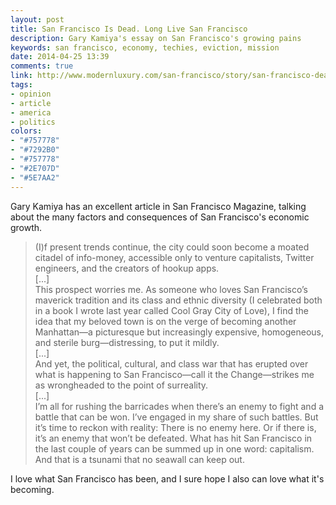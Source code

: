 ```yaml
---
layout: post
title: San Francisco Is Dead. Long Live San Francisco
description: Gary Kamiya's essay on San Francisco's growing pains
keywords: san francisco, economy, techies, eviction, mission
date: 2014-04-25 13:39
comments: true
link: http://www.modernluxury.com/san-francisco/story/san-francisco-dead-long-live-san-francisco
tags:
- opinion
- article
- america
- politics
colors:
- "#757778"
- "#7292B0"
- "#757778"
- "#2E707D"
- "#5E7AA2"
---
```


Gary Kamiya has an excellent article in San Francisco Magazine, talking about the many factors and consequences of San Francisco's economic growth.

> (I)f present trends continue, the city could soon become a moated citadel of info-money, accessible only to venture capitalists, Twitter engineers, and the creators of hookup apps.  
> [...]  
> This prospect worries me. As someone who loves San Francisco’s maverick tradition and its class and ethnic diversity (I celebrated both in a book I wrote last year called Cool Gray City of Love), I find the idea that my beloved town is on the verge of becoming another Manhattan—a picturesque but increasingly expensive, homogeneous, and sterile burg—distressing, to put it mildly.  
> [...]  
> And yet, the political, cultural, and class war that has erupted over what is happening to San Francisco—call it the Change—strikes me as wrongheaded to the point of surreality.  
> [...]  
> I’m all for rushing the barricades when there’s an enemy to fight and a battle that can be won. I’ve engaged in my share of such battles. But it’s time to reckon with reality: There is no enemy here. Or if there is, it’s an enemy that won’t be defeated. What has hit San Francisco in the last couple of years can be summed up in one word: capitalism. And that is a tsunami that no seawall can keep out.

I love what San Francisco has been, and I sure hope I also can love what it's becoming.
